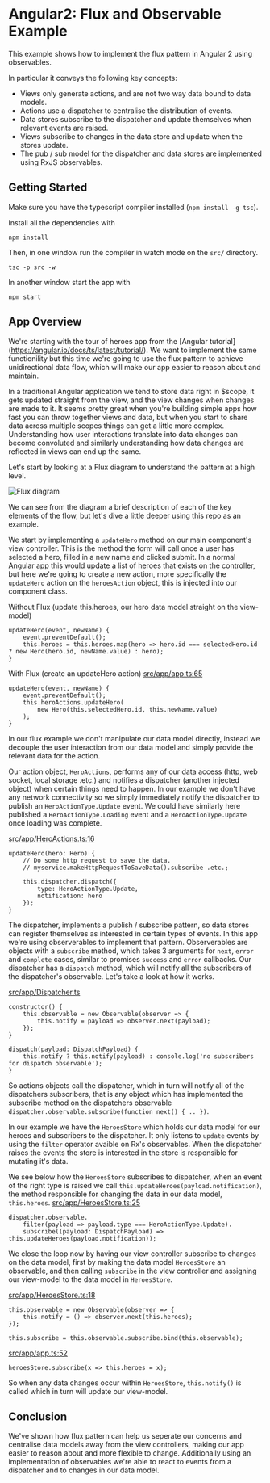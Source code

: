 Angular2: Flux and Observable Example
=====================================

This example shows how to implement the flux pattern in Angular 2 using observables.

In particular it conveys the following key concepts:
- Views only generate actions, and are not two way data bound to data models.
- Actions use a dispatcher to centralise the distribution of events.
- Data stores subscribe to the dispatcher and update themselves when relevant events are raised.
- Views subscribe to changes in the data store and update when the stores update.
- The pub / sub model for the dispatcher and data stores are implemented using RxJS observables.

Getting Started
---------------
Make sure you have the typescript compiler installed (`npm install -g tsc`).

Install all the dependencies with 
```
npm install
```

Then, in one window run the compiler in watch mode on the `src/` directory.
```
tsc -p src -w
```

In another window start the app with
```
npm start
```

App Overview
---------------

We're starting with the tour of heroes app from the [Angular tutorial] (https://angular.io/docs/ts/latest/tutorial/). We want to implement the same functionility but
this time we're going to use the flux pattern to achieve unidirectional data flow, which will make our app easier to reason about and maintain.

In a traditional Angular application we tend to store data right in $scope, it gets updated straight from the view, and the view changes when changes are made to it.
It seems pretty great when you're building simple apps how fast you can throw together views and data,
but when you start to share data across multiple scopes things can get a little more complex.
Understanding how user interactions translate into data changes can become convoluted and similarly understanding how data changes are reflected in views can end up the same. 

Let's start by looking at a Flux diagram to understand the pattern at a high level.

![Flux diagram](https://facebook.github.io/flux/img/flux-simple-f8-diagram-explained-1300w.png)  

We can see from the diagram a brief description of each of the key elements of the flow, but let's dive a little deeper using this repo as an example.

We start by implementing a `updateHero` method on our main component's view controller. This is the method the form will call once a user has selected a hero, filled in a new name and clicked submit.
In a normal Angular app this would update a list of heroes that exists on the controller, but here we're going to create a new action, more specifically the `updateHero` action on the `heroesAction` object, this is injected into our component class.

Without Flux (update this.heroes, our hero data model straight on the view-model)
```
updateHero(event, newName) {
	event.preventDefault();
	this.heroes = this.heroes.map(hero => hero.id === selectedHero.id ? new Hero(hero.id, newName.value) : hero);
}
```

With Flux (create an updateHero action)
[src/app/app.ts:65](https://github.com/edconolly/angular2-flux/blob/master/src/app/app.ts#L65)
```
updateHero(event, newName) {
	event.preventDefault();
	this.heroActions.updateHero(
		new Hero(this.selectedHero.id, this.newName.value)
	);
}
```

In our flux example we don't manipulate our data model directly, instead we decouple the user interaction from our data model and simply provide the relevant data for the action.

Our action object, `HeroActions`, performs any of our data access (http, web socket, local storage .etc.) and notifies a dispatcher (another injected object) when certain things need to happen.
In our example we don't have any network connectivity so we simply immediately notify the dispatcher to publish an `HeroActionType.Update` event.
We could have similarly here published a `HeroActionType.Loading` event and a `HeroActionType.Update` once loading was complete.

[src/app/HeroActions.ts:16](https://github.com/edconolly/angular2-flux/blob/master/src/app/HeroActions.ts#L16)
```
updateHero(hero: Hero) {
	// Do some http request to save the data.
	// myservice.makeHttpRequestToSaveData().subscribe .etc.;
	
	this.dispatcher.dispatch({
		type: HeroActionType.Update,
		notification: hero
	});
}
```

The dispatcher, implements a publish / subscribe pattern, so data stores can register themselves as interested in certain types of events.
In this app we're using observerables to implement that pattern. Observerables are objects with a `subscribe` method, which takes 3 arguments for `next`, `error` and `complete` cases, similar to promises `success` and `error` callbacks.
Our dispatcher has a `dispatch` method, which will notify all the subscribers of the dispatcher's observable. Let's take a look at how it works.

[src/app/Dispatcher.ts](https://github.com/edconolly/angular2-flux/blob/master/src/app/Dispatcher.ts)
```
constructor() {
	this.observable = new Observable(observer => {
		this.notify = payload => observer.next(payload); 
	});
}

dispatch(payload: DispatchPayload) {
	this.notify ? this.notify(payload) : console.log('no subscribers for dispatch observable');
}
```

So actions objects call the dispatcher, which in turn will notify all of the dispatchers subscribers, that is any object which has implemented the subscribe method on the dispatchers observable `dispatcher.observable.subscribe(function next() { .. })`.

In our example we have the `HeroesStore` which holds our data model for our heroes and subscribers to the dispatcher. It only listens to `update` events by using the `filter` operator avaible on Rx's observables. When the dispatcher raises the events the store is interested in the store is responsible for mutating it's data.

We see below how the `HeroesStore` subscribes to dispatcher, when an event of the right type is raised we call `this.updateHeroes(payload.notification)`, the method responsible for changing the data in our data model, `this.heroes`.
[src/app/HeroesStore.ts:25](https://github.com/edconolly/angular2-flux/blob/master/src/app/HeroesStore.ts#L25)
```
dispatcher.observable.
	filter(payload => payload.type === HeroActionType.Update).
	subscribe((payload: DispatchPayload) => this.updateHeroes(payload.notification));
``` 

We close the loop now by having our view controller subscribe to changes on the data model, first by making the data model `HeroesStore` an observable, and then calling `subscribe` in the view controller and assigning our view-model to the data model in `HeroesStore`.

[src/app/HeroesStore.ts:18](https://github.com/edconolly/angular2-flux/blob/master/src/app/HeroesStore.ts#L18)
```
this.observable = new Observable(observer => {
	this.notify = () => observer.next(this.heroes);    
});

this.subscribe = this.observable.subscribe.bind(this.observable);
```

[src/app/app.ts:52](https://github.com/edconolly/angular2-flux/blob/master/src/app/app.ts#L52)
```
heroesStore.subscribe(x => this.heroes = x);
```

So when any data changes occur within `HeroesStore`, `this.notify()` is called which in turn will update our view-model.

Conclusion
-----------
We've shown how flux pattern can help us seperate our concerns and centralise data models away from the view controllers, making our app easier to reason about and more flexible to change.
Additionally using an implementation of observables we're able to react to events from a dispatcher and to changes in our data model.  

